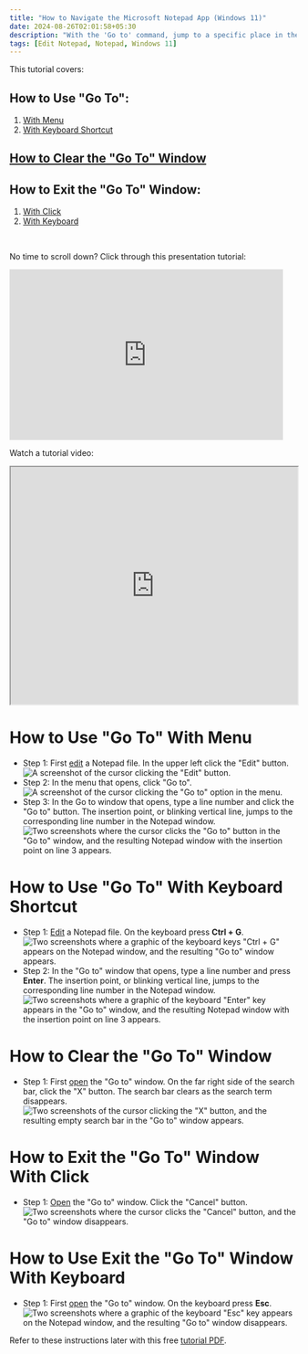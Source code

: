 ```yaml
---
title: "How to Navigate the Microsoft Notepad App (Windows 11)"
date: 2024-08-26T02:01:58+05:30
description: "With the 'Go to' command, jump to a specific place in the Notepad window. Learn how in this post."
tags: [Edit Notepad, Notepad, Windows 11]
---
```

This tutorial covers:

## How to Use "Go To":
1. [With Menu](#1)
2. [With Keyboard Shortcut](#2)

## [How to Clear the "Go To" Window](#3)

## How to Exit the "Go To" Window:
1. [With Click](#4)
3. [With Keyboard](#5)

<br />

<p>No time to scroll down? Click through this presentation tutorial:</p>
<iframe src="https://docs.google.com/presentation/d/e/2PACX-1vREYYGcqR8nLnMr_Q6v_wHTFeK3d1otfVU4WNgT-Q1P_GzHoIOHJZIkYVCm11459_4yFZ2JdZ8T1mM0/embed?start=false&loop=false&delayms=3000" frameborder="0" width="480" height="299" allowfullscreen="true" mozallowfullscreen="true" webkitallowfullscreen="true"></iframe>

<br />

Watch a tutorial video:
<iframe class="BLOG_video_class" allowfullscreen="" youtube-src-id="T6eK5MhJzT0" width="100%" height="416" src="https://www.youtube.com/embed/T6eK5MhJzT0"></iframe>

<h1 id="1">How to Use "Go To" With Menu</h1>

* Step 1: First [edit](https://qhtutorials.github.io/posts/how-to-edit-files-in-notepad/) a Notepad file. In the upper left click the "Edit" button. <div class="stepimage">![A screenshot of the cursor clicking the "Edit" button.](bloggotoclickeditedit.png "Click 'Edit' ")</div>
* Step 2: In the menu that opens, click "Go to". <div class="stepimage">![A screenshot of the cursor clicking the "Go to" option in the menu.](blogeditgotoedit.png "Click 'Go to' ")</div>
* Step 3: In the Go to window that opens, type a line number and click the "Go to" button. The insertion point, or blinking vertical line, jumps to the corresponding line number in the Notepad window. <div class="stepimage">![Two screenshots where the cursor clicks the "Go to" button in the "Go to" window, and the resulting Notepad window with the insertion point on line 3 appears.](blogpptgotoline3.png "Type a line number and click 'Go to' ")</div>

<h1 id="2">How to Use "Go To" With Keyboard Shortcut</h1>

* Step 1: [Edit](https://qhtutorials.github.io/posts/how-to-edit-files-in-notepad/) a Notepad file. On the keyboard press **Ctrl + G**. <div class="stepimage">![Two screenshots where a graphic of the keyboard keys "Ctrl + G" appears on the Notepad window, and the resulting "Go to" window appears.](blogpptctrlg.png "Press 'Ctrl + G' ")</div>
* Step 2: In the "Go to" window that opens, type a line number and press **Enter**. The insertion point, or blinking vertical line, jumps to the corresponding line number in the Notepad window. <div class="stepimage">![Two screenshots where a graphic of the keyboard "Enter" key appears in the "Go to" window, and the resulting Notepad window with the insertion point on line 3 appears.](bloggotopressenter.png "Type a line number and press 'Enter' ")</div>

<h1 id="3">How to Clear the "Go To" Window</h1>

* Step 1: First [open](#2) the "Go to" window. On the far right side of the search bar, click the "X" button. The search bar clears as the search term disappears. <div class="stepimage">![Two screenshots of the cursor clicking the "X" button, and the resulting empty search bar in the "Go to" window appears.](blogpptcleargoto.png "Click 'X' ")</div>

<h1 id="4">How to Exit the "Go To" Window With Click</h1>

* Step 1: [Open](#2) the "Go to" window. Click the "Cancel" button. <div class="stepimage">![Two screenshots where the cursor clicks the "Cancel" button, and the "Go to" window disappears.](bloggotocancel.png "Click 'Cancel' ")</div>

<h1 id="5">How to Use Exit the "Go To" Window With Keyboard</h1>

* Step 1: First [open](#2) the "Go to" window. On the keyboard press **Esc**. <div class="stepimage">![Two screenshots where a graphic of the keyboard "Esc" key appears on the Notepad window, and the resulting "Go to" window disappears.](bloggotoesc.png "Press 'Esc' ")</div>

Refer to these instructions later with this free [tutorial PDF](https://drive.google.com/file/d/1z_euoRzkKXEj1jFr2Nh5ewYe-Ied-9g4/view?usp=sharing).

<br />


